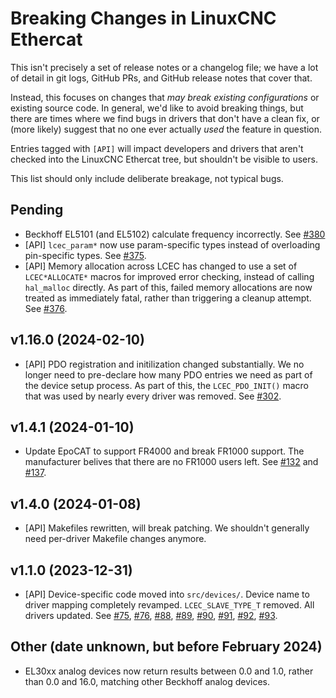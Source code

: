 # Breaking Changes in LinuxCNC Ethercat


This isn't precisely a set of release notes or a changelog file; we
have a lot of detail in git logs, GitHub PRs, and GitHub release notes
that cover that.

Instead, this focuses on changes that *may break existing
configurations* or existing source code.  In general, we'd like to
avoid breaking things, but there are times where we find bugs in
drivers that don't have a clean fix, or (more likely) suggest that no
one ever actually *used* the feature in question.

Entries tagged with `[API]` will impact developers and drivers that
aren't checked into the LinuxCNC Ethercat tree, but shouldn't be
visible to users.

This list should only include deliberate breakage, not typical bugs.

## Pending

- Beckhoff EL5101 (and EL5102) calculate frequency incorrectly. See
  [#380](https://github.com/linuxcnc-ethercat/linuxcnc-ethercat/pull/380)
- [API] `lcec_param*` now use param-specific types instead of
  overloading pin-specific types.  See
  [#375](https://github.com/linuxcnc-ethercat/linuxcnc-ethercat/pull/375).
- [API] Memory allocation across LCEC has changed to use a set of
  `LCEC*ALLOCATE*` macros for improved error checking, instead of
  calling `hal_malloc` directly.  As part of this, failed memory
  allocations are now treated as immediately fatal, rather than
  triggering a cleanup attempt.  See
  [#376](https://github.com/linuxcnc-ethercat/linuxcnc-ethercat/pull/376).

## v1.16.0 (2024-02-10)

- [API] PDO registration and initilization changed substantially.  We
  no longer need to pre-declare how many PDO entries we need as part
  of the device setup process.  As part of this, the `LCEC_PDO_INIT()`
  macro that was used by nearly every driver was removed.  See
  [#302](https://github.com/linuxcnc-ethercat/linuxcnc-ethercat/pull/302).

## v1.4.1 (2024-01-10)

- Update EpoCAT to support FR4000 and break FR1000 support.  The
  manufacturer belives that there are no FR1000 users left.  See
  [#132](https://github.com/linuxcnc-ethercat/linuxcnc-ethercat/pull/132)
  and
  [#137](https://github.com/linuxcnc-ethercat/linuxcnc-ethercat/pull/137).
  
## v1.4.0 (2024-01-08)

- [API] Makefiles rewritten, will break patching.  We shouldn't
  generally need per-driver Makefile changes anymore.

## v1.1.0 (2023-12-31)

- [API] Device-specific code moved into `src/devices/`.  Device name
  to driver mapping completely revamped.  `LCEC_SLAVE_TYPE_T` removed.
  All drivers updated.  See
  [#75](https://github.com/linuxcnc-ethercat/linuxcnc-ethercat/pull/75),
  [#76](https://github.com/linuxcnc-ethercat/linuxcnc-ethercat/pull/76),
  [#88](https://github.com/linuxcnc-ethercat/linuxcnc-ethercat/pull/88),
  [#89](https://github.com/linuxcnc-ethercat/linuxcnc-ethercat/pull/89),
  [#90](https://github.com/linuxcnc-ethercat/linuxcnc-ethercat/pull/90),
  [#91](https://github.com/linuxcnc-ethercat/linuxcnc-ethercat/pull/91),
  [#92](https://github.com/linuxcnc-ethercat/linuxcnc-ethercat/pull/92),
  [#93](https://github.com/linuxcnc-ethercat/linuxcnc-ethercat/pull/93).

## Other (date unknown, but before February 2024)

- EL30xx analog devices now return results between 0.0 and 1.0, rather
  than 0.0 and 16.0, matching other Beckhoff analog devices.
